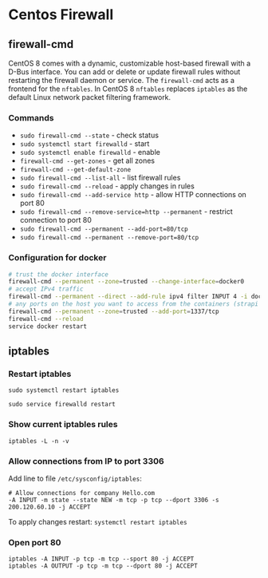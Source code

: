 # Centos Firewall

## firewall-cmd

CentOS 8 comes with a dynamic, customizable host-based firewall with a D-Bus interface. 
You can add or delete or update firewall rules without restarting the firewall daemon or service. 
The `firewall-cmd` acts as a frontend for the `nftables`. In CentOS 8 `nftables` replaces `iptables` as the default Linux network packet filtering framework.

### Commands

- `sudo firewall-cmd --state` - check status
- `sudo systemctl start firewalld` - start
- `sudo systemctl enable firewalld` - enable
- `firewall-cmd --get-zones` - get all zones
- `firewall-cmd --get-default-zone`
- `sudo firewall-cmd --list-all` - list firewall rules
- `sudo firewall-cmd --reload` - apply changes in rules
- `sudo firewall-cmd --add-service http` - allow HTTP connections on port 80
- `sudo firewall-cmd --remove-service=http --permanent` - restrict connection to port 80
- `sudo firewall-cmd --permanent --add-port=80/tcp`
- `sudo firewall-cmd --permanent --remove-port=80/tcp`

### Configuration for docker

```bash
# trust the docker interface
firewall-cmd --permanent --zone=trusted --change-interface=docker0
# accept IPv4 traffic
firewall-cmd --permanent --direct --add-rule ipv4 filter INPUT 4 -i docker0 -j ACCEPT
# any ports on the host you want to access from the containers (strapi port 1337 here)
firewall-cmd --permanent --zone=trusted --add-port=1337/tcp
firewall-cmd --reload
service docker restart
```

## iptables

### Restart iptables

```
sudo systemctl restart iptables

sudo service firewalld restart
```

### Show current iptables rules

```
iptables -L -n -v 
```

### Allow connections from IP to port 3306

Add line to file `/etc/sysconfig/iptables`:

```
# Allow connections for company Hello.com
-A INPUT -m state --state NEW -m tcp -p tcp --dport 3306 -s 200.120.60.10 -j ACCEPT
```

To apply changes restart: `systemctl restart iptables`

### Open port 80

```
iptables -A INPUT -p tcp -m tcp --sport 80 -j ACCEPT
iptables -A OUTPUT -p tcp -m tcp --dport 80 -j ACCEPT
```
